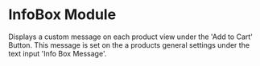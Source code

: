 # InfoBox Module

Displays a custom message on each product view under the 'Add to Cart' Button.
This message is set on the a products general settings under the text input 
'Info Box Message'.